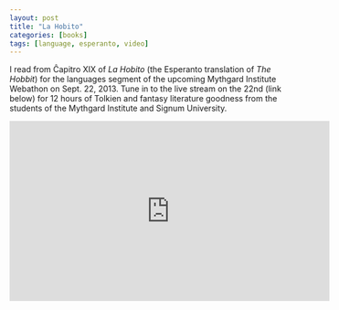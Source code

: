 ```yaml
---
layout: post
title: "La Hobito"
categories: [books]
tags: [language, esperanto, video]
---
```

I read from Ĉapitro XIX of _La Hobito_ (the Esperanto translation of _The Hobbit_) for the languages segment of the upcoming Mythgard Institute Webathon on Sept. 22, 2013. Tune in to the live stream on the 22nd (link below) for 12 hours of Tolkien and fantasy literature goodness from the students of the Mythgard Institute and Signum University.

<iframe width="560" height="315" src="https://www.youtube.com/embed/DCHX0fx9ogY" frameborder="0" allow="accelerometer; autoplay; encrypted-media; gyroscope; picture-in-picture" allowfullscreen></iframe>
